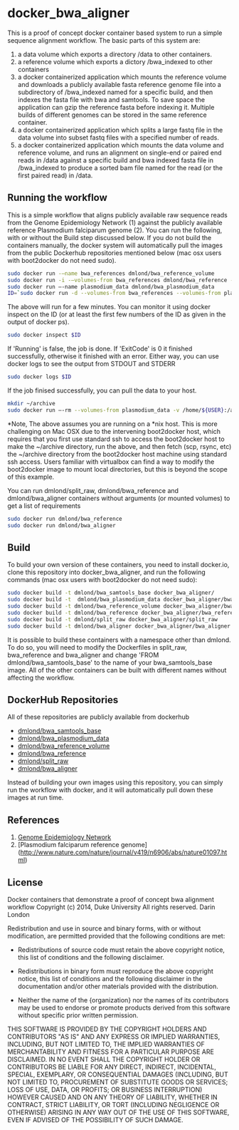 docker_bwa_aligner
==================

This is a proof of concept docker container based system to run a simple sequence alignment workflow.
The basic parts of this system are:

1. a data volume which exports a directory /data to other containers.
2. a reference volume which exports a dictory /bwa_indexed to other containers
3. a docker containerized application which mounts the reference volume and
downloads a publicly available fasta reference genome file into a subdirectory of /bwa_indexed
named for a specific build, and then indexes the fasta file with bwa and samtools.  To save space
the application can gzip the reference fasta before indexing it. Multiple builds of different genomes
can be stored in the same reference container.
4. a docker containerized application which splits a large fastq file in the data volume into subset
fastq files with a specified number of reads.
5. a docker containerized application which mounts the data volume and reference volume, and
runs an alignment on single-end or paired end reads in /data against a specific build and bwa indexed
fasta file in /bwa_indexed to produce a sorted bam file named for the read (or the first paired read) in
/data.

Running the workflow
-

This is a simple workflow that aligns publicly available raw sequence reads from the Genome Epidemiology Network (1)
against the publicly available reference Plasmodium falciparum genome (2).  You can run the following, with or without the Build
step discussed below.  If you do not build the containers manually, the docker system will automatically pull the images
from the public Dockerhub repositories mentioned below (mac osx users with boot2docker do not need sudo).

```bash
sudo docker run -–name bwa_references dmlond/bwa_reference_volume
sudo docker run -i -–volumes-from bwa_references dmlond/bwa_reference -i pf3D7_v2.1.5 ftp://ftp.sanger.ac.uk/pub/pathogens/Plasmodium/falciparum/3D7/3D7.version2.1.5/Pf3D7_v2.1.5.fasta -z
sudo docker run –-name plasmodium_data dmlond/bwa_plasmodium_data
ID=`sudo docker run -d --volumes-from bwa_references --volumes-from plasmodium_data dmlond/bwa_aligner -s ERR022523_1.fastq.gz -b pf3D7_v2.1.5 -R Pf3D7_v2.1.5.fasta.gz -p ERR022523_2.fastq.gz -o ERR022523_1_2.bam`
```
The above will run for a few minutes.  You can monitor it using docker inspect on the ID (or at least the first few numbers of the ID as given in the output of docker ps).
```bash
sudo docker inspect $ID
```

If 'Running' is false, the job is done.  If 'ExitCode' is 0 it finished successfully, otherwise it finished with an error.  Either way, you can use docker logs to see the output from STDOUT and STDERR
```bash
sudo docker logs $ID
```

If the job finised successfully, you can pull the data to your host.
```bash
mkdir ~/archive
sudo docker run –-rm --volumes-from plasmodium_data -v /home/${USER}:/archive dmlond/bwa_samtools_base cp /data/ERR022523_1.fastq.gz.bam /archive/
```

*Note, The above assumes you are running on a *nix host.  This is more challenging on Mac OSX due to the intervening boot2docker host, which requires that you first use standard ssh to access the boot2docker host to make the ~/archive directory, run the above, and then fetch (scp, rsync, etc) the ~/archive directory from the boot2docker host machine using standard ssh access.  Users familiar with virtualbox can find a way to modify the boot2docker image to mount local directories, but this is beyond the scope of this example.

You can run dmlond/split_raw, dmlond/bwa_reference and dmlond/bwa_aligner containers without arguments (or mounted volumes) to get a list of requirements

```bash
sudo docker run dmlond/bwa_reference
sudo docker run dmlond/bwa_aligner
```

Build
-
To build your own version of these containers, you need to install docker.io, clone this repository into docker_bwa_aligner, and
run the following commands (mac osx users with boot2docker do not need sudo):

```bash
sudo docker build -t dmlond/bwa_samtools_base docker_bwa_aligner/
sudo docker build -t  dmlond/bwa_plasmodium_data docker_bwa_aligner/bwa_plasmodium_data
sudo docker build -t dmlond/bwa_reference_volume docker_bwa_aligner/bwa_reference_volume
sudo docker build -t dmlond/bwa_reference docker_bwa_aligner/bwa_reference
sudo docker build -t dmlond/split_raw docker_bwa_aligner/split_raw
sudo docker build -t dmlond/bwa_aligner docker_bwa_aligner/bwa_aligner
```

It is possible to build these containers with a namespace other than dmlond. To do so, you will need
to modify the Dockerfiles in split_raw, bwa_reference and bwa_aligner and change 'FROM dmlond/bwa_samtools_base'
to the name of your bwa_samtools_base image.  All of the other containers can be built with different names
without affecting the workflow.

DockerHub Repositories
-

All of these repositories are publicly available from dockerhub

* [dmlond/bwa_samtools_base](https://registry.hub.docker.com/u/dmlond/bwa_samtools_base)
* [dmlond/bwa_plasmodium_data](https://registry.hub.docker.com/u/dmlond/bwa_plasmodium_data)
* [dmlond/bwa_reference_volume](https://registry.hub.docker.com/u/dmlond/bwa_reference_volume)
* [dmlond/bwa_reference](https://registry.hub.docker.com/u/dmlond/bwa_reference)
* [dmlond/split_raw](https://registry.hub.docker.com/u/dmlond/split_raw)
* [dmlond/bwa_aligner](https://registry.hub.docker.com/u/dmlond/bwa_aligner)

Instead of building your own images using this repository, you can simply run the workflow with docker, and it will automatically pull down
these images at run time.


References
-
1. [Genome Epidemiology Network](http://www.malariagen.net/data)
2. [Plasmodium falciparum reference genome] (http://www.nature.com/nature/journal/v419/n6906/abs/nature01097.html)

License
-------
Docker containers that demonstrate a proof of concept bwa alignment workflow
Copyright (c) 2014, Duke University
All rights reserved. Darin London

Redistribution and use in source and binary forms, with or without
modification, are permitted provided that the following conditions are met:

* Redistributions of source code must retain the above copyright notice, this
  list of conditions and the following disclaimer.

* Redistributions in binary form must reproduce the above copyright notice,
  this list of conditions and the following disclaimer in the documentation
  and/or other materials provided with the distribution.

* Neither the name of the {organization} nor the names of its
  contributors may be used to endorse or promote products derived from
  this software without specific prior written permission.

THIS SOFTWARE IS PROVIDED BY THE COPYRIGHT HOLDERS AND CONTRIBUTORS "AS IS"
AND ANY EXPRESS OR IMPLIED WARRANTIES, INCLUDING, BUT NOT LIMITED TO, THE
IMPLIED WARRANTIES OF MERCHANTABILITY AND FITNESS FOR A PARTICULAR PURPOSE ARE
DISCLAIMED. IN NO EVENT SHALL THE COPYRIGHT HOLDER OR CONTRIBUTORS BE LIABLE
FOR ANY DIRECT, INDIRECT, INCIDENTAL, SPECIAL, EXEMPLARY, OR CONSEQUENTIAL
DAMAGES (INCLUDING, BUT NOT LIMITED TO, PROCUREMENT OF SUBSTITUTE GOODS OR
SERVICES; LOSS OF USE, DATA, OR PROFITS; OR BUSINESS INTERRUPTION) HOWEVER
CAUSED AND ON ANY THEORY OF LIABILITY, WHETHER IN CONTRACT, STRICT LIABILITY,
OR TORT (INCLUDING NEGLIGENCE OR OTHERWISE) ARISING IN ANY WAY OUT OF THE USE
OF THIS SOFTWARE, EVEN IF ADVISED OF THE POSSIBILITY OF SUCH DAMAGE.

